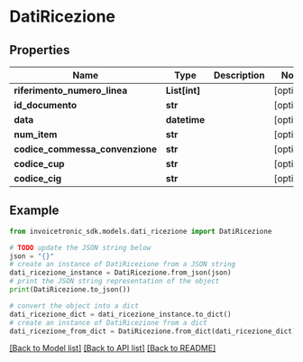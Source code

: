 # DatiRicezione


## Properties

Name | Type | Description | Notes
------------ | ------------- | ------------- | -------------
**riferimento_numero_linea** | **List[int]** |  | [optional] 
**id_documento** | **str** |  | [optional] 
**data** | **datetime** |  | [optional] 
**num_item** | **str** |  | [optional] 
**codice_commessa_convenzione** | **str** |  | [optional] 
**codice_cup** | **str** |  | [optional] 
**codice_cig** | **str** |  | [optional] 

## Example

```python
from invoicetronic_sdk.models.dati_ricezione import DatiRicezione

# TODO update the JSON string below
json = "{}"
# create an instance of DatiRicezione from a JSON string
dati_ricezione_instance = DatiRicezione.from_json(json)
# print the JSON string representation of the object
print(DatiRicezione.to_json())

# convert the object into a dict
dati_ricezione_dict = dati_ricezione_instance.to_dict()
# create an instance of DatiRicezione from a dict
dati_ricezione_from_dict = DatiRicezione.from_dict(dati_ricezione_dict)
```
[[Back to Model list]](../README.md#documentation-for-models) [[Back to API list]](../README.md#documentation-for-api-endpoints) [[Back to README]](../README.md)


